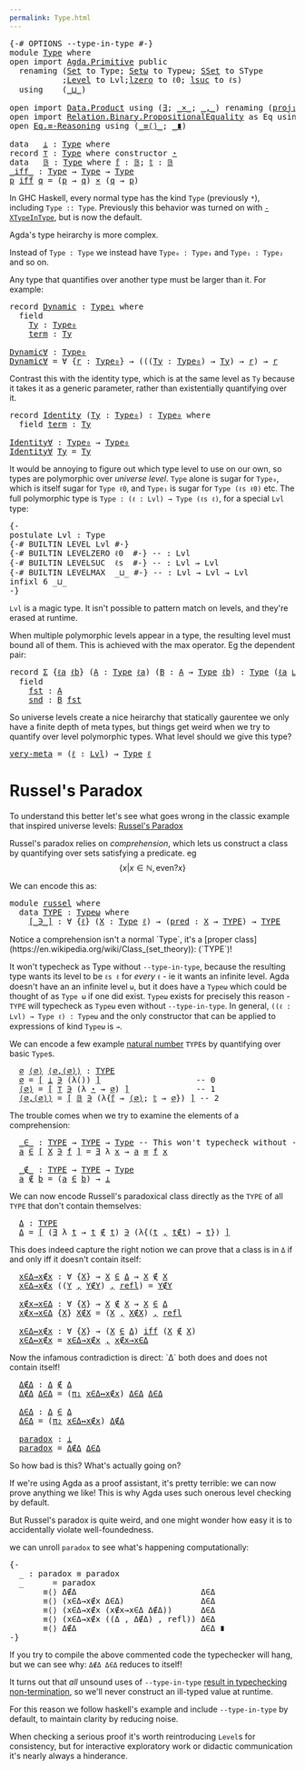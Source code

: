 ```yaml
---
permalink: Type.html
---
```

<pre class="Agda"><a id="9" class="Symbol">{-#</a> <a id="13" class="Keyword">OPTIONS</a> <a id="21" class="Pragma">--type-in-type</a> <a id="36" class="Symbol">#-}</a>
<a id="40" class="Keyword">module</a> <a id="47" href="Type.html" class="Module">Type</a> <a id="52" class="Keyword">where</a>
<a id="58" class="Keyword">open</a> <a id="63" class="Keyword">import</a> <a id="70" href="Agda.Primitive.html" class="Module">Agda.Primitive</a> <a id="85" class="Keyword">public</a>
  <a id="94" class="Keyword">renaming</a> <a id="103" class="Symbol">(</a><a id="104" href="Agda.Primitive.html#326" class="Primitive">Set</a> <a id="108" class="Symbol">to</a> <a id="111" class="Primitive">Type</a><a id="115" class="Symbol">;</a> <a id="117" href="Agda.Primitive.html#381" class="Primitive">Setω</a> <a id="122" class="Symbol">to</a> <a id="125" class="Primitive">Typeω</a><a id="130" class="Symbol">;</a> <a id="132" href="Agda.Primitive.html#417" class="Primitive">SSet</a> <a id="137" class="Symbol">to</a> <a id="140" class="Primitive">SType</a>
           <a id="157" class="Symbol">;</a><a id="158" href="Agda.Primitive.html#597" class="Postulate">Level</a> <a id="164" class="Symbol">to</a> <a id="167" class="Postulate">Lvl</a><a id="170" class="Symbol">;</a><a id="171" href="Agda.Primitive.html#764" class="Primitive">lzero</a> <a id="177" class="Symbol">to</a> <a id="180" class="Primitive">ℓ0</a><a id="182" class="Symbol">;</a> <a id="184" href="Agda.Primitive.html#780" class="Primitive">lsuc</a> <a id="189" class="Symbol">to</a> <a id="192" class="Primitive">ℓs</a><a id="194" class="Symbol">)</a>
  <a id="198" class="Keyword">using</a>    <a id="207" class="Symbol">(</a><a id="208" href="Agda.Primitive.html#810" class="Primitive Operator">_⊔_</a><a id="211" class="Symbol">)</a>

<a id="214" class="Keyword">open</a> <a id="219" class="Keyword">import</a> <a id="226" href="Data.Product.html" class="Module">Data.Product</a> <a id="239" class="Keyword">using</a> <a id="245" class="Symbol">(</a><a id="246" href="Data.Product.html#1369" class="Function">∃</a><a id="247" class="Symbol">;</a> <a id="249" href="Data.Product.html#1167" class="Function Operator">_×_</a><a id="252" class="Symbol">;</a> <a id="254" href="Agda.Builtin.Sigma.html#236" class="InductiveConstructor Operator">_,_</a><a id="257" class="Symbol">)</a> <a id="259" class="Keyword">renaming</a> <a id="268" class="Symbol">(</a><a id="269" href="Agda.Builtin.Sigma.html#252" class="Field">proj₁</a> <a id="275" class="Symbol">to</a> <a id="278" class="Field">π₁</a><a id="280" class="Symbol">;</a> <a id="282" href="Agda.Builtin.Sigma.html#264" class="Field">proj₂</a> <a id="288" class="Symbol">to</a> <a id="291" class="Field">π₂</a><a id="293" class="Symbol">)</a>
<a id="295" class="Keyword">open</a> <a id="300" class="Keyword">import</a> <a id="307" href="Relation.Binary.PropositionalEquality.html" class="Module">Relation.Binary.PropositionalEquality</a> <a id="345" class="Symbol">as</a> <a id="348" class="Module">Eq</a> <a id="351" class="Keyword">using</a> <a id="357" class="Symbol">(</a><a id="358" href="Agda.Builtin.Equality.html#151" class="Datatype Operator">_≡_</a><a id="361" class="Symbol">;</a> <a id="363" href="Agda.Builtin.Equality.html#208" class="InductiveConstructor">refl</a><a id="367" class="Symbol">)</a>
<a id="369" class="Keyword">open</a> <a id="374" href="Relation.Binary.PropositionalEquality.Core.html#2647" class="Module">Eq.≡-Reasoning</a> <a id="389" class="Keyword">using</a> <a id="395" class="Symbol">(</a><a id="396" href="Relation.Binary.PropositionalEquality.Core.html#2803" class="Function Operator">_≡⟨⟩_</a><a id="401" class="Symbol">;</a> <a id="403" href="Relation.Binary.PropositionalEquality.Core.html#3044" class="Function Operator">_∎</a><a id="405" class="Symbol">)</a>

<a id="408" class="Keyword">data</a>   <a id="⊥"></a><a id="415" href="Type.html#415" class="Datatype">⊥</a> <a id="417" class="Symbol">:</a> <a id="419" href="Type.html#111" class="Primitive">Type</a> <a id="424" class="Keyword">where</a>
<a id="430" class="Keyword">record</a> <a id="⊤"></a><a id="437" href="Type.html#437" class="Record">⊤</a> <a id="439" class="Symbol">:</a> <a id="441" href="Type.html#111" class="Primitive">Type</a> <a id="446" class="Keyword">where</a> <a id="452" class="Keyword">constructor</a> <a id="⋆"></a><a id="464" href="Type.html#464" class="InductiveConstructor">⋆</a>
<a id="466" class="Keyword">data</a>   <a id="𝔹"></a><a id="473" href="Type.html#473" class="Datatype">𝔹</a> <a id="475" class="Symbol">:</a> <a id="477" href="Type.html#111" class="Primitive">Type</a> <a id="482" class="Keyword">where</a> <a id="𝔹.𝕗"></a><a id="488" href="Type.html#488" class="InductiveConstructor">𝕗</a> <a id="490" class="Symbol">:</a> <a id="492" href="Type.html#473" class="Datatype">𝔹</a><a id="493" class="Symbol">;</a> <a id="𝔹.𝕥"></a><a id="495" href="Type.html#495" class="InductiveConstructor">𝕥</a> <a id="497" class="Symbol">:</a> <a id="499" href="Type.html#473" class="Datatype">𝔹</a>
<a id="_iff_"></a><a id="501" href="Type.html#501" class="Function Operator">_iff_</a> <a id="507" class="Symbol">:</a> <a id="509" href="Type.html#111" class="Primitive">Type</a> <a id="514" class="Symbol">→</a> <a id="516" href="Type.html#111" class="Primitive">Type</a> <a id="521" class="Symbol">→</a> <a id="523" href="Type.html#111" class="Primitive">Type</a>
<a id="528" href="Type.html#528" class="Bound">p</a> <a id="530" href="Type.html#501" class="Function Operator">iff</a> <a id="534" href="Type.html#534" class="Bound">q</a> <a id="536" class="Symbol">=</a> <a id="538" class="Symbol">(</a><a id="539" href="Type.html#528" class="Bound">p</a> <a id="541" class="Symbol">→</a> <a id="543" href="Type.html#534" class="Bound">q</a><a id="544" class="Symbol">)</a> <a id="546" href="Data.Product.html#1167" class="Function Operator">×</a> <a id="548" class="Symbol">(</a><a id="549" href="Type.html#534" class="Bound">q</a> <a id="551" class="Symbol">→</a> <a id="553" href="Type.html#528" class="Bound">p</a><a id="554" class="Symbol">)</a>
</pre>
In GHC Haskell, every normal type has the kind `Type` (previously `*`), including `Type :: Type`.
Previously this behavior was turned on with [`-XTypeInType`](https://downloads.haskell.org/~ghc/latest/docs/html/users_guide/glasgow_exts.html#extension-TypeInType), but is now the default.

Agda's type heirarchy is more complex.

Instead of `Type : Type` we instead have `Type₀ : Type₁` and `Type₁ : Type₂` and so on.

Any type that quantifies over another type must be larger than it. For example:

<pre class="Agda"><a id="1068" class="Keyword">record</a> <a id="Dynamic"></a><a id="1075" href="Type.html#1075" class="Record">Dynamic</a> <a id="1083" class="Symbol">:</a> <a id="1085" href="Type.html#111" class="Primitive">Type₁</a> <a id="1091" class="Keyword">where</a>
  <a id="1099" class="Keyword">field</a>
    <a id="Dynamic.Ty"></a><a id="1109" href="Type.html#1109" class="Field">Ty</a> <a id="1112" class="Symbol">:</a> <a id="1114" href="Type.html#111" class="Primitive">Type₀</a>
    <a id="Dynamic.term"></a><a id="1124" href="Type.html#1124" class="Field">term</a> <a id="1129" class="Symbol">:</a> <a id="1131" href="Type.html#1109" class="Field">Ty</a>

<a id="Dynamic∀"></a><a id="1135" href="Type.html#1135" class="Function">Dynamic∀</a> <a id="1144" class="Symbol">:</a> <a id="1146" href="Type.html#111" class="Primitive">Type₀</a>
<a id="1152" href="Type.html#1135" class="Function">Dynamic∀</a> <a id="1161" class="Symbol">=</a> <a id="1163" class="Symbol">∀</a> <a id="1165" class="Symbol">{</a><a id="1166" href="Type.html#1166" class="Bound">r</a> <a id="1168" class="Symbol">:</a> <a id="1170" href="Type.html#111" class="Primitive">Type₀</a><a id="1175" class="Symbol">}</a> <a id="1177" class="Symbol">→</a> <a id="1179" class="Symbol">(((</a><a id="1182" href="Type.html#1182" class="Bound">Ty</a> <a id="1185" class="Symbol">:</a> <a id="1187" href="Type.html#111" class="Primitive">Type₀</a><a id="1192" class="Symbol">)</a> <a id="1194" class="Symbol">→</a> <a id="1196" href="Type.html#1182" class="Bound">Ty</a><a id="1198" class="Symbol">)</a> <a id="1200" class="Symbol">→</a> <a id="1202" href="Type.html#1166" class="Bound">r</a><a id="1203" class="Symbol">)</a> <a id="1205" class="Symbol">→</a> <a id="1207" href="Type.html#1166" class="Bound">r</a>
</pre>
Contrast this with the identity type, which is at the same level as `Ty` because it takes it as a generic parameter, rather than existentially quantifying over it.

<pre class="Agda"><a id="1387" class="Keyword">record</a> <a id="Identity"></a><a id="1394" href="Type.html#1394" class="Record">Identity</a> <a id="1403" class="Symbol">(</a><a id="1404" href="Type.html#1404" class="Bound">Ty</a> <a id="1407" class="Symbol">:</a> <a id="1409" href="Type.html#111" class="Primitive">Type₀</a><a id="1414" class="Symbol">)</a> <a id="1416" class="Symbol">:</a> <a id="1418" href="Type.html#111" class="Primitive">Type₀</a> <a id="1424" class="Keyword">where</a>
  <a id="1432" class="Keyword">field</a> <a id="Identity.term"></a><a id="1438" href="Type.html#1438" class="Field">term</a> <a id="1443" class="Symbol">:</a> <a id="1445" href="Type.html#1404" class="Bound">Ty</a>

<a id="Identity∀"></a><a id="1449" href="Type.html#1449" class="Function">Identity∀</a> <a id="1459" class="Symbol">:</a> <a id="1461" href="Type.html#111" class="Primitive">Type₀</a> <a id="1467" class="Symbol">→</a> <a id="1469" href="Type.html#111" class="Primitive">Type₀</a>
<a id="1475" href="Type.html#1449" class="Function">Identity∀</a> <a id="1485" href="Type.html#1485" class="Bound">Ty</a> <a id="1488" class="Symbol">=</a> <a id="1490" href="Type.html#1485" class="Bound">Ty</a>
</pre>
It would be annoying to figure out which type level to use on our own, so types are polymorphic over _universe level_.
`Type` alone is sugar for `Type₀`, which is itself sugar for `Type ℓ0`, and `Type₁` is sugar for `Type (ℓs ℓ0)` etc.
The full polymorphic type is `Type : (ℓ : Lvl) → Type (ℓs ℓ)`, for a special `Lvl` type:

<pre class="Agda"><a id="1833" class="Comment">{-
postulate Lvl : Type
{-# BUILTIN LEVEL Lvl #-}
{-# BUILTIN LEVELZERO ℓ0  #-} -- : Lvl
{-# BUILTIN LEVELSUC  ℓs  #-} -- : Lvl → Lvl
{-# BUILTIN LEVELMAX  _⊔_ #-} -- : Lvl → Lvl → Lvl
infixl 6 _⊔_
-}</a>
</pre>
`Lvl` is a magic type. It isn't possible to pattern match on levels, and they're erased at runtime.

When multiple polymorphic levels appear in a type, the resulting level must bound all of them. This is achieved with the max operator. Eg the dependent pair:

<pre class="Agda"><a id="2307" class="Keyword">record</a> <a id="Σ"></a><a id="2314" href="Type.html#2314" class="Record">Σ</a> <a id="2316" class="Symbol">{</a><a id="2317" href="Type.html#2317" class="Bound">ℓa</a> <a id="2320" href="Type.html#2320" class="Bound">ℓb</a><a id="2322" class="Symbol">}</a> <a id="2324" class="Symbol">(</a><a id="2325" href="Type.html#2325" class="Bound">A</a> <a id="2327" class="Symbol">:</a> <a id="2329" href="Type.html#111" class="Primitive">Type</a> <a id="2334" href="Type.html#2317" class="Bound">ℓa</a><a id="2336" class="Symbol">)</a> <a id="2338" class="Symbol">(</a><a id="2339" href="Type.html#2339" class="Bound">B</a> <a id="2341" class="Symbol">:</a> <a id="2343" href="Type.html#2325" class="Bound">A</a> <a id="2345" class="Symbol">→</a> <a id="2347" href="Type.html#111" class="Primitive">Type</a> <a id="2352" href="Type.html#2320" class="Bound">ℓb</a><a id="2354" class="Symbol">)</a> <a id="2356" class="Symbol">:</a> <a id="2358" href="Type.html#111" class="Primitive">Type</a> <a id="2363" class="Symbol">(</a><a id="2364" href="Type.html#2317" class="Bound">ℓa</a> <a id="2367" href="Agda.Primitive.html#810" class="Primitive Operator">⊔</a> <a id="2369" href="Type.html#2320" class="Bound">ℓb</a><a id="2371" class="Symbol">)</a> <a id="2373" class="Keyword">where</a>
  <a id="2381" class="Keyword">field</a>
    <a id="Σ.fst"></a><a id="2391" href="Type.html#2391" class="Field">fst</a> <a id="2395" class="Symbol">:</a> <a id="2397" href="Type.html#2325" class="Bound">A</a>
    <a id="Σ.snd"></a><a id="2403" href="Type.html#2403" class="Field">snd</a> <a id="2407" class="Symbol">:</a> <a id="2409" href="Type.html#2339" class="Bound">B</a> <a id="2411" href="Type.html#2391" class="Field">fst</a>
</pre>
So universe levels create a nice heirarchy that statically gaurentee we only have a finite depth of meta types, but things get weird when we try to quantify over level polymorphic types. What level should we give this type?

<pre class="Agda"><a id="very-meta"></a><a id="2653" href="Type.html#2653" class="Function">very-meta</a> <a id="2663" class="Symbol">=</a> <a id="2665" class="Symbol">(</a><a id="2666" href="Type.html#2666" class="Bound">ℓ</a> <a id="2668" class="Symbol">:</a> <a id="2670" href="Type.html#167" class="Postulate">Lvl</a><a id="2673" class="Symbol">)</a> <a id="2675" class="Symbol">→</a> <a id="2677" href="Type.html#111" class="Primitive">Type</a> <a id="2682" href="Type.html#2666" class="Bound">ℓ</a>
</pre>
# Russel's Paradox

To understand this better let's see what goes wrong in the classic example that inspired universe levels: [Russel's Paradox](https://en.wikipedia.org/wiki/Russell%27s_paradox)

Russel's paradox relies on _comprehension_, which lets us construct a class by quantifying over sets satisfying a predicate.
eg $$\{ x | x ∈ ℕ , \textrm{even?} x \}$$

We can encode this as:

<pre class="Agda"><a id="3086" class="Keyword">module</a> <a id="russel"></a><a id="3093" href="Type.html#3093" class="Module">russel</a> <a id="3100" class="Keyword">where</a>
  <a id="3108" class="Keyword">data</a> <a id="russel.TYPE"></a><a id="3113" href="Type.html#3113" class="Datatype">TYPE</a> <a id="3118" class="Symbol">:</a> <a id="3120" href="Type.html#125" class="Primitive">Typeω</a> <a id="3126" class="Keyword">where</a> 
    <a id="russel.TYPE.[_∋_]"></a><a id="3137" href="Type.html#3137" class="InductiveConstructor Operator">[_∋_]</a> <a id="3143" class="Symbol">:</a> <a id="3145" class="Symbol">∀</a> <a id="3147" class="Symbol">{</a><a id="3148" href="Type.html#3148" class="Bound">ℓ</a><a id="3149" class="Symbol">}</a> <a id="3151" class="Symbol">(</a><a id="3152" href="Type.html#3152" class="Bound">X</a> <a id="3154" class="Symbol">:</a> <a id="3156" href="Type.html#111" class="Primitive">Type</a> <a id="3161" href="Type.html#3148" class="Bound">ℓ</a><a id="3162" class="Symbol">)</a> <a id="3164" class="Symbol">→</a> <a id="3166" class="Symbol">(</a><a id="3167" href="Type.html#3167" class="Bound">pred</a> <a id="3172" class="Symbol">:</a> <a id="3174" href="Type.html#3152" class="Bound">X</a> <a id="3176" class="Symbol">→</a> <a id="3178" href="Type.html#3113" class="Datatype">TYPE</a><a id="3182" class="Symbol">)</a> <a id="3184" class="Symbol">→</a> <a id="3186" href="Type.html#3113" class="Datatype">TYPE</a>
</pre>Notice a comprehension isn't a normal `Type`, it's a [proper class](https://en.wikipedia.org/wiki/Class_(set_theory)): (`TYPE`)!
It won't typecheck as Type without `--type-in-type`, because the resulting type wants its level to be `ℓs ℓ` for _every_ `ℓ` - ie it wants an infinite level.
Agda doesn't have an an infinite level `ω`, but it does have a `Typeω` which could be thought of as `Type ω` if one did exist.
`Typeω` exists for precisely this reason - `TYPE` will typecheck as `Typeω` even without `--type-in-type`.
In general, `((ℓ : Lvl) → Type ℓ) : Typeω` and the only constructor that can be applied to expressions of kind `Typeω` is `→`.

We can encode a few example [natural number](https://en.wikipedia.org/wiki/Set-theoretic_definition_of_natural_numbers) `TYPE`s by quantifying over basic `Type`s.

<pre class="Agda">  <a id="russel.∅"></a><a id="4018" href="Type.html#4018" class="Function">∅</a> <a id="russel.⟨∅⟩"></a><a id="4020" href="Type.html#4020" class="Function">⟨∅⟩</a> <a id="russel.⟨∅,⟨∅⟩⟩"></a><a id="4024" href="Type.html#4024" class="Function">⟨∅,⟨∅⟩⟩</a> <a id="4032" class="Symbol">:</a> <a id="4034" href="Type.html#3113" class="Datatype">TYPE</a>
  <a id="4041" href="Type.html#4018" class="Function">∅</a> <a id="4043" class="Symbol">=</a> <a id="4045" href="Type.html#3137" class="InductiveConstructor Operator">[</a> <a id="4047" href="Type.html#415" class="Datatype">⊥</a> <a id="4049" href="Type.html#3137" class="InductiveConstructor Operator">∋</a> <a id="4051" class="Symbol">(λ())</a> <a id="4057" href="Type.html#3137" class="InductiveConstructor Operator">]</a>                    <a id="4078" class="Comment">-- 0</a>
  <a id="4085" href="Type.html#4020" class="Function">⟨∅⟩</a> <a id="4089" class="Symbol">=</a> <a id="4091" href="Type.html#3137" class="InductiveConstructor Operator">[</a> <a id="4093" href="Type.html#437" class="Record">⊤</a> <a id="4095" href="Type.html#3137" class="InductiveConstructor Operator">∋</a> <a id="4097" class="Symbol">(λ</a> <a id="4100" href="Type.html#4100" class="Bound">⋆</a> <a id="4102" class="Symbol">→</a> <a id="4104" href="Type.html#4018" class="Function">∅</a><a id="4105" class="Symbol">)</a> <a id="4107" href="Type.html#3137" class="InductiveConstructor Operator">]</a>              <a id="4122" class="Comment">-- 1</a>
  <a id="4129" href="Type.html#4024" class="Function">⟨∅,⟨∅⟩⟩</a> <a id="4137" class="Symbol">=</a> <a id="4139" href="Type.html#3137" class="InductiveConstructor Operator">[</a> <a id="4141" href="Type.html#473" class="Datatype">𝔹</a> <a id="4143" href="Type.html#3137" class="InductiveConstructor Operator">∋</a> <a id="4145" class="Symbol">(λ{</a><a id="4148" href="Type.html#488" class="InductiveConstructor">𝕗</a> <a id="4150" class="Symbol">→</a> <a id="4152" href="Type.html#4020" class="Function">⟨∅⟩</a><a id="4155" class="Symbol">;</a> <a id="4157" href="Type.html#495" class="InductiveConstructor">𝕥</a> <a id="4159" class="Symbol">→</a> <a id="4161" href="Type.html#4018" class="Function">∅</a><a id="4162" class="Symbol">})</a> <a id="4165" href="Type.html#3137" class="InductiveConstructor Operator">]</a> <a id="4167" class="Comment">-- 2</a>
</pre>
The trouble comes when we try to examine the elements of a comprehension:

<pre class="Agda">  <a id="russel._∈_"></a><a id="4262" href="Type.html#4262" class="Function Operator">_∈_</a> <a id="4266" class="Symbol">:</a> <a id="4268" href="Type.html#3113" class="Datatype">TYPE</a> <a id="4273" class="Symbol">→</a> <a id="4275" href="Type.html#3113" class="Datatype">TYPE</a> <a id="4280" class="Symbol">→</a> <a id="4282" href="Type.html#111" class="Primitive">Type</a> <a id="4287" class="Comment">-- This won&#39;t typecheck without --type-in-type</a>
  <a id="4336" href="Type.html#4336" class="Bound">a</a> <a id="4338" href="Type.html#4262" class="Function Operator">∈</a> <a id="4340" href="Type.html#3137" class="InductiveConstructor Operator">[</a> <a id="4342" href="Type.html#4342" class="Bound">X</a> <a id="4344" href="Type.html#3137" class="InductiveConstructor Operator">∋</a> <a id="4346" href="Type.html#4346" class="Bound">f</a> <a id="4348" href="Type.html#3137" class="InductiveConstructor Operator">]</a> <a id="4350" class="Symbol">=</a> <a id="4352" href="Data.Product.html#1369" class="Function">∃</a> <a id="4354" class="Symbol">λ</a> <a id="4356" href="Type.html#4356" class="Bound">x</a> <a id="4358" class="Symbol">→</a> <a id="4360" href="Type.html#4336" class="Bound">a</a> <a id="4362" href="Agda.Builtin.Equality.html#151" class="Datatype Operator">≡</a> <a id="4364" href="Type.html#4346" class="Bound">f</a> <a id="4366" href="Type.html#4356" class="Bound">x</a>

  <a id="russel._∉_"></a><a id="4371" href="Type.html#4371" class="Function Operator">_∉_</a> <a id="4375" class="Symbol">:</a> <a id="4377" href="Type.html#3113" class="Datatype">TYPE</a> <a id="4382" class="Symbol">→</a> <a id="4384" href="Type.html#3113" class="Datatype">TYPE</a> <a id="4389" class="Symbol">→</a> <a id="4391" href="Type.html#111" class="Primitive">Type</a>
  <a id="4398" href="Type.html#4398" class="Bound">a</a> <a id="4400" href="Type.html#4371" class="Function Operator">∉</a> <a id="4402" href="Type.html#4402" class="Bound">b</a> <a id="4404" class="Symbol">=</a> <a id="4406" class="Symbol">(</a><a id="4407" href="Type.html#4398" class="Bound">a</a> <a id="4409" href="Type.html#4262" class="Function Operator">∈</a> <a id="4411" href="Type.html#4402" class="Bound">b</a><a id="4412" class="Symbol">)</a> <a id="4414" class="Symbol">→</a> <a id="4416" href="Type.html#415" class="Datatype">⊥</a>
</pre>
We can now encode Russell's paradoxical class directly as the `TYPE` of all `TYPE` that don't contain themselves:

<pre class="Agda">  <a id="russel.Δ"></a><a id="4549" href="Type.html#4549" class="Function">Δ</a> <a id="4551" class="Symbol">:</a> <a id="4553" href="Type.html#3113" class="Datatype">TYPE</a>
  <a id="4560" href="Type.html#4549" class="Function">Δ</a> <a id="4562" class="Symbol">=</a> <a id="4564" href="Type.html#3137" class="InductiveConstructor Operator">[</a> <a id="4566" class="Symbol">(</a><a id="4567" href="Data.Product.html#1369" class="Function">∃</a> <a id="4569" class="Symbol">λ</a> <a id="4571" href="Type.html#4571" class="Bound">t</a> <a id="4573" class="Symbol">→</a> <a id="4575" href="Type.html#4571" class="Bound">t</a> <a id="4577" href="Type.html#4371" class="Function Operator">∉</a> <a id="4579" href="Type.html#4571" class="Bound">t</a><a id="4580" class="Symbol">)</a> <a id="4582" href="Type.html#3137" class="InductiveConstructor Operator">∋</a> <a id="4584" class="Symbol">(λ{(</a><a id="4588" href="Type.html#4588" class="Bound">t</a> <a id="4590" href="Agda.Builtin.Sigma.html#236" class="InductiveConstructor Operator">,</a> <a id="4592" href="Type.html#4592" class="Bound">t∉t</a><a id="4595" class="Symbol">)</a> <a id="4597" class="Symbol">→</a> <a id="4599" href="Type.html#4588" class="Bound">t</a><a id="4600" class="Symbol">})</a> <a id="4603" href="Type.html#3137" class="InductiveConstructor Operator">]</a>
</pre>
This does indeed capture the right notion we can prove that a class is in `Δ` if and only iff it doesn't contain itself:

<pre class="Agda">  <a id="russel.x∈Δ→x∉x"></a><a id="4742" href="Type.html#4742" class="Function">x∈Δ→x∉x</a> <a id="4750" class="Symbol">:</a> <a id="4752" class="Symbol">∀</a> <a id="4754" class="Symbol">{</a><a id="4755" href="Type.html#4755" class="Bound">X</a><a id="4756" class="Symbol">}</a> <a id="4758" class="Symbol">→</a> <a id="4760" href="Type.html#4755" class="Bound">X</a> <a id="4762" href="Type.html#4262" class="Function Operator">∈</a> <a id="4764" href="Type.html#4549" class="Function">Δ</a> <a id="4766" class="Symbol">→</a> <a id="4768" href="Type.html#4755" class="Bound">X</a> <a id="4770" href="Type.html#4371" class="Function Operator">∉</a> <a id="4772" href="Type.html#4755" class="Bound">X</a>
  <a id="4776" href="Type.html#4742" class="Function">x∈Δ→x∉x</a> <a id="4784" class="Symbol">((</a><a id="4786" href="Type.html#4786" class="Bound">Y</a> <a id="4788" href="Agda.Builtin.Sigma.html#236" class="InductiveConstructor Operator">,</a> <a id="4790" href="Type.html#4790" class="Bound">Y∉Y</a><a id="4793" class="Symbol">)</a> <a id="4795" href="Agda.Builtin.Sigma.html#236" class="InductiveConstructor Operator">,</a> <a id="4797" href="Agda.Builtin.Equality.html#208" class="InductiveConstructor">refl</a><a id="4801" class="Symbol">)</a> <a id="4803" class="Symbol">=</a> <a id="4805" href="Type.html#4790" class="Bound">Y∉Y</a>

  <a id="russel.x∉x→x∈Δ"></a><a id="4812" href="Type.html#4812" class="Function">x∉x→x∈Δ</a> <a id="4820" class="Symbol">:</a> <a id="4822" class="Symbol">∀</a> <a id="4824" class="Symbol">{</a><a id="4825" href="Type.html#4825" class="Bound">X</a><a id="4826" class="Symbol">}</a> <a id="4828" class="Symbol">→</a> <a id="4830" href="Type.html#4825" class="Bound">X</a> <a id="4832" href="Type.html#4371" class="Function Operator">∉</a> <a id="4834" href="Type.html#4825" class="Bound">X</a> <a id="4836" class="Symbol">→</a> <a id="4838" href="Type.html#4825" class="Bound">X</a> <a id="4840" href="Type.html#4262" class="Function Operator">∈</a> <a id="4842" href="Type.html#4549" class="Function">Δ</a>
  <a id="4846" href="Type.html#4812" class="Function">x∉x→x∈Δ</a> <a id="4854" class="Symbol">{</a><a id="4855" href="Type.html#4855" class="Bound">X</a><a id="4856" class="Symbol">}</a> <a id="4858" href="Type.html#4858" class="Bound">X∉X</a> <a id="4862" class="Symbol">=</a> <a id="4864" class="Symbol">(</a><a id="4865" href="Type.html#4855" class="Bound">X</a> <a id="4867" href="Agda.Builtin.Sigma.html#236" class="InductiveConstructor Operator">,</a> <a id="4869" href="Type.html#4858" class="Bound">X∉X</a><a id="4872" class="Symbol">)</a> <a id="4874" href="Agda.Builtin.Sigma.html#236" class="InductiveConstructor Operator">,</a> <a id="4876" href="Agda.Builtin.Equality.html#208" class="InductiveConstructor">refl</a>

  <a id="russel.x∈Δ↔x∉x"></a><a id="4884" href="Type.html#4884" class="Function">x∈Δ↔x∉x</a> <a id="4892" class="Symbol">:</a> <a id="4894" class="Symbol">∀</a> <a id="4896" class="Symbol">{</a><a id="4897" href="Type.html#4897" class="Bound">X</a><a id="4898" class="Symbol">}</a> <a id="4900" class="Symbol">→</a> <a id="4902" class="Symbol">(</a><a id="4903" href="Type.html#4897" class="Bound">X</a> <a id="4905" href="Type.html#4262" class="Function Operator">∈</a> <a id="4907" href="Type.html#4549" class="Function">Δ</a><a id="4908" class="Symbol">)</a> <a id="4910" href="Type.html#501" class="Function Operator">iff</a> <a id="4914" class="Symbol">(</a><a id="4915" href="Type.html#4897" class="Bound">X</a> <a id="4917" href="Type.html#4371" class="Function Operator">∉</a> <a id="4919" href="Type.html#4897" class="Bound">X</a><a id="4920" class="Symbol">)</a>
  <a id="4924" href="Type.html#4884" class="Function">x∈Δ↔x∉x</a> <a id="4932" class="Symbol">=</a> <a id="4934" href="Type.html#4742" class="Function">x∈Δ→x∉x</a> <a id="4942" href="Agda.Builtin.Sigma.html#236" class="InductiveConstructor Operator">,</a> <a id="4944" href="Type.html#4812" class="Function">x∉x→x∈Δ</a>
</pre>Now the infamous contradiction is direct: `Δ` both does and does not contain itself!

<pre class="Agda">  <a id="russel.Δ∉Δ"></a><a id="5052" href="Type.html#5052" class="Function">Δ∉Δ</a> <a id="5056" class="Symbol">:</a> <a id="5058" href="Type.html#4549" class="Function">Δ</a> <a id="5060" href="Type.html#4371" class="Function Operator">∉</a> <a id="5062" href="Type.html#4549" class="Function">Δ</a>
  <a id="5066" href="Type.html#5052" class="Function">Δ∉Δ</a> <a id="5070" href="Type.html#5070" class="Bound">Δ∈Δ</a> <a id="5074" class="Symbol">=</a> <a id="5076" class="Symbol">(</a><a id="5077" href="Type.html#278" class="Field">π₁</a> <a id="5080" href="Type.html#4884" class="Function">x∈Δ↔x∉x</a><a id="5087" class="Symbol">)</a> <a id="5089" href="Type.html#5070" class="Bound">Δ∈Δ</a> <a id="5093" href="Type.html#5070" class="Bound">Δ∈Δ</a>

  <a id="russel.Δ∈Δ"></a><a id="5100" href="Type.html#5100" class="Function">Δ∈Δ</a> <a id="5104" class="Symbol">:</a> <a id="5106" href="Type.html#4549" class="Function">Δ</a> <a id="5108" href="Type.html#4262" class="Function Operator">∈</a> <a id="5110" href="Type.html#4549" class="Function">Δ</a>
  <a id="5114" href="Type.html#5100" class="Function">Δ∈Δ</a> <a id="5118" class="Symbol">=</a> <a id="5120" class="Symbol">(</a><a id="5121" href="Type.html#291" class="Field">π₂</a> <a id="5124" href="Type.html#4884" class="Function">x∈Δ↔x∉x</a><a id="5131" class="Symbol">)</a> <a id="5133" href="Type.html#5052" class="Function">Δ∉Δ</a>

  <a id="russel.paradox"></a><a id="5140" href="Type.html#5140" class="Function">paradox</a> <a id="5148" class="Symbol">:</a> <a id="5150" href="Type.html#415" class="Datatype">⊥</a>
  <a id="5154" href="Type.html#5140" class="Function">paradox</a> <a id="5162" class="Symbol">=</a> <a id="5164" href="Type.html#5052" class="Function">Δ∉Δ</a> <a id="5168" href="Type.html#5100" class="Function">Δ∈Δ</a>
</pre>
So how bad is this? What's actually going on?

If we're using Agda as a proof assistant, it's pretty terrible: we can now prove anything we like!
This is why Agda uses such onerous level checking by default.

But Russel's paradox is quite weird, and one might wonder how easy it is to accidentally violate well-foundedness.

we can unroll `paradox` to see what's happening computationally:

<pre class="Agda"><a id="5576" class="Comment">{-
  _ : paradox ≡ paradox
  _      = paradox
       ≡⟨⟩ Δ∉Δ                          Δ∈Δ
       ≡⟨⟩ (x∈Δ→x∉x Δ∈Δ)                Δ∈Δ
       ≡⟨⟩ (x∈Δ→x∉x (x∉x→x∈Δ Δ∉Δ))      Δ∈Δ
       ≡⟨⟩ (x∈Δ→x∉x ((Δ , Δ∉Δ) , refl)) Δ∈Δ
       ≡⟨⟩ Δ∉Δ                          Δ∈Δ ∎
-}</a>
</pre>
If you try to compile the above commented code the typechecker will hang, but we can see why: `Δ∉Δ Δ∈Δ` reduces to itself!

It turns out that _all_ unsound uses of `--type-in-type` [result in typechecking non-termination](http://www.cs.nott.ac.uk/~psztxa/publ/msfp08.pdf), so we'll never construct an ill-typed value at runtime.

For this reason we follow haskell's example and include `--type-in-type` by default, to maintain clarity by reducing noise.

When checking a serious proof it's worth reintroducing `Level`s for consistency,
but for interactive exploratory work or didactic communication it's nearly always a hinderance.
